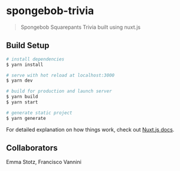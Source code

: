 # spongebob-trivia

> Spongebob Squarepants Trivia built using nuxt.js

## Build Setup

``` bash
# install dependencies
$ yarn install

# serve with hot reload at localhost:3000
$ yarn dev

# build for production and launch server
$ yarn build
$ yarn start

# generate static project
$ yarn generate
```

For detailed explanation on how things work, check out [Nuxt.js docs](https://nuxtjs.org).


<!-- Testing commit to project and comments -->

## Collaborators
Emma Stotz, Francisco Vannini
